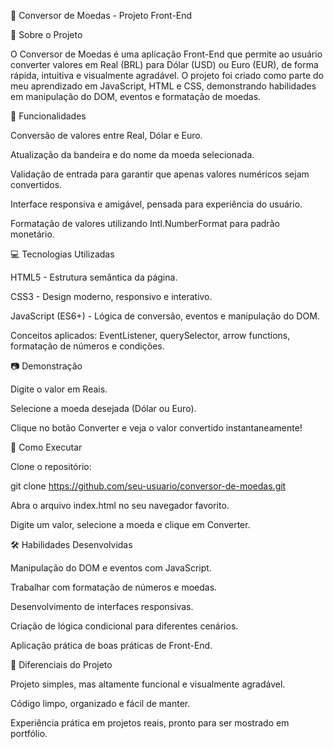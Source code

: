 💸 Conversor de Moedas - Projeto Front-End

🚀 Sobre o Projeto

O Conversor de Moedas é uma aplicação Front-End que permite ao usuário converter valores em Real (BRL) para Dólar (USD) ou Euro (EUR), de forma rápida, intuitiva e visualmente agradável. O projeto foi criado como parte do meu aprendizado em JavaScript, HTML e CSS, demonstrando habilidades em manipulação do DOM, eventos e formatação de moedas.

🎯 Funcionalidades

Conversão de valores entre Real, Dólar e Euro.

Atualização da bandeira e do nome da moeda selecionada.

Validação de entrada para garantir que apenas valores numéricos sejam convertidos.

Interface responsiva e amigável, pensada para experiência do usuário.

Formatação de valores utilizando Intl.NumberFormat para padrão monetário.

💻 Tecnologias Utilizadas

HTML5 - Estrutura semântica da página.

CSS3 - Design moderno, responsivo e interativo.

JavaScript (ES6+) - Lógica de conversão, eventos e manipulação do DOM.

Conceitos aplicados: EventListener, querySelector, arrow functions, formatação de números e condições.

📷 Demonstração

Digite o valor em Reais.

Selecione a moeda desejada (Dólar ou Euro).

Clique no botão Converter e veja o valor convertido instantaneamente!

🔧 Como Executar

Clone o repositório:

git clone https://github.com/seu-usuario/conversor-de-moedas.git


Abra o arquivo index.html no seu navegador favorito.

Digite um valor, selecione a moeda e clique em Converter.

🛠 Habilidades Desenvolvidas

Manipulação do DOM e eventos com JavaScript.

Trabalhar com formatação de números e moedas.

Desenvolvimento de interfaces responsivas.

Criação de lógica condicional para diferentes cenários.

Aplicação prática de boas práticas de Front-End.

🌟 Diferenciais do Projeto

Projeto simples, mas altamente funcional e visualmente agradável.

Código limpo, organizado e fácil de manter.

Experiência prática em projetos reais, pronto para ser mostrado em portfólio.
